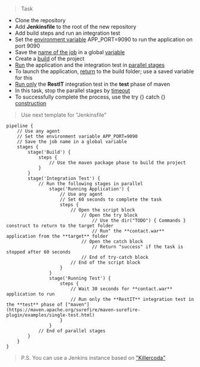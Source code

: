 >Task

- Clone the repository
- Add **Jenkinsfile** to the root of the new repository
- Add build steps and run an integration test
- Set the [environment variable](https://www.jenkins.io/doc/pipeline/tour/environment/) APP_PORT=9090 to run the application on port 9090
- Save the [name of the job](https://www.jenkins.io/doc/book/pipeline/jenkinsfile/) in a global [variable](https://naiveskill.com/jenkins-pipeline-define-variable/)
- Create a [build](https://www.baeldung.com/maven-skipping-tests) of the project
- [Run](https://www.baeldung.com/java-run-jar-with-arguments) the application and the integration test in [parallel stages](https://www.jenkins.io/blog/2017/09/25/declarative-1/)
- To launch the application, [return](https://www.baeldung.com/ops/jenkins-pipeline-change-to-another-folder) to the build folder; use a saved variable for this
- [Run only](https://maven.apache.org/surefire/maven-surefire-plugin/examples/single-test.html) the **RestIT** integration test in the **test** phase of maven
- In this task, stop the parallel stages by [timeout](https://e.printstacktrace.blog/how-to-time-out-jenkins-pipeline-stage-and-keep-the-pipeline-running/)
- To successfully complete the process, use the try {} catch {} [construction](https://e.printstacktrace.blog/how-to-time-out-jenkins-pipeline-stage-and-keep-the-pipeline-running/)

>Use next template for "Jenkinsfile"

```
pipeline {
    // Use any agent
    // Set the environment variable APP_PORT=9090
    // Save the job name in a global variable
    stages {
        stage('Build') {
            steps {
                // Use the maven package phase to build the project
            }
        }
        stage('Integration Test') {
            // Run the following stages in parallel
                stage('Running Application') {
                    // Use any agent
                    // Set 60 seconds to complete the task
                    steps {
                        // Open the script block
                            // Open the try block
                                // Use the dir("TODO") { Commands } construct to return to the target folder
                                // Run" the **contact.war** application from the **target** folder
                            // Open the catch block
                                // Return "success" if the task is stopped after 60 seconds
                            // End of try-catch block
                        // End of the script block
                    }
                }
                stage('Running Test') {
                    steps {
                        // Wait 30 seconds for **contact.war** application to run
                        // Run only the **RestIT** integration test in the **test** phase of ["maven"](https://maven.apache.org/surefire/maven-surefire-plugin/examples/single-test.html)
                    }
                }
            // End of parallel stages
        }        
    }
}
```

>P.S. You can use a Jenkins instance based on ["Killercoda"](https://killercoda.com/softservedata/scenario/PracticalTask1)
